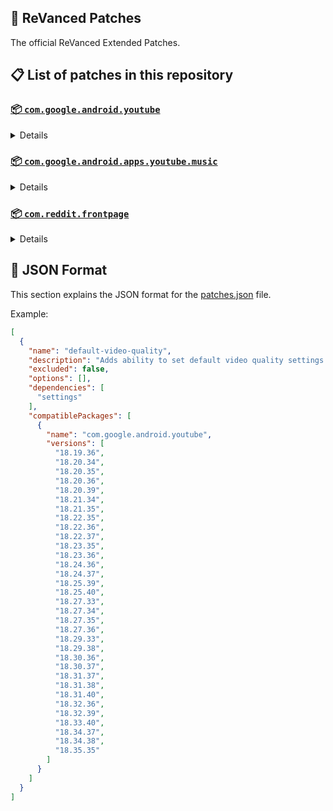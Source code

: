 ## 🧩 ReVanced Patches

The official ReVanced Extended Patches.

## 📋 List of patches in this repository

### [📦 `com.google.android.youtube`](https://play.google.com/store/apps/details?id=com.google.android.youtube)
<details>

| 💊 Patch | 📜 Description | 🏹 Target Version |
|:--------:|:--------------:|:-----------------:|
| `add-splash-animation` | Adds splash animation, which was removed in YT v18.19.36+. This patch cannot be used with 'custom-branding-icon' patch | 18.19.36 ~ 18.35.36 |
| `alternative-thumbnails` | Adds an option to replace video thumbnails with still image captures of the video. | 18.19.36 ~ 18.35.36 |
| `bypass-ambient-mode-restrictions` | Bypass ambient mode restrictions in battery saver mode. | 18.19.36 ~ 18.35.36 |
| `change-homepage` | Change home page to subscription feed. | 18.19.36 ~ 18.35.36 |
| `custom-branding-youtube-name` | Rename the YouTube app to the name specified in options.json. | 18.19.36 ~ 18.35.36 |
| `custom-branding-icon-mmt` | Changes the YouTube launcher icon to MMT. | 18.19.36 ~ 18.35.36 |
| `custom-branding-icon-revancify-blue` | Changes the YouTube launcher icon to Revancify Blue. | 18.19.36 ~ 18.35.36 |
| `custom-branding-icon-revancify-red` | Changes the YouTube launcher icon to Revancify Red. | 18.19.36 ~ 18.35.36 |
| `custom-double-tap-length` | Add 'double-tap to seek' value. | 18.19.36 ~ 18.35.36 |
| `custom-package-name` | Specifies the package name for YouTube and YT Music in the MicroG build. | all |
| `custom-playback-speed` | Adds more playback speed options. | 18.19.36 ~ 18.35.36 |
| `custom-seekbar-color` | Change seekbar color in video player and video thumbnails. | 18.19.36 ~ 18.35.36 |
| `default-playback-speed` | Adds ability to set default playback speed settings. | 18.19.36 ~ 18.35.36 |
| `default-video-quality` | Adds ability to set default video quality settings. | 18.19.36 ~ 18.35.36 |
| `disable-quic-protocol` | Disable CronetEngine's QUIC protocol. | 18.19.36 ~ 18.35.36 |
| `disable-shorts-on-startup` | Disables playing YouTube Shorts when launching YouTube. | 18.19.36 ~ 18.35.36 |
| `disable-auto-captions` | Disables forced auto captions. | 18.19.36 ~ 18.35.36 |
| `disable-haptic-feedback` | Disable haptic feedback when swiping. | 18.19.36 ~ 18.35.36 |
| `disable-hdr-video` | Disable HDR video. | 18.19.36 ~ 18.35.36 |
| `disable-landscape-mode` | Disable landscape mode when entering fullscreen. | 18.19.36 ~ 18.35.36 |
| `disable-pip-notification` | Disable pip notification when you first launch pip mode. | 18.19.36 ~ 18.35.36 |
| `enable-compact-controls-overlay` | Enables compact control overlay. | 18.19.36 ~ 18.35.36 |
| `enable-debug-logging` | Adds debugging options. | 18.19.36 ~ 18.35.36 |
| `enable-external-browser` | Open url outside the app in an external browser. | 18.19.36 ~ 18.35.36 |
| `enable-minimized-playback` | Enables minimized and background playback. | 18.19.36 ~ 18.35.36 |
| `enable-new-comment-popup-panels` | Enables a new type of comment popup panel in the shorts player. | 18.19.36 ~ 18.35.36 |
| `enable-new-splash-animation` | Enables a new type of splash animation. | 18.19.36 ~ 18.35.36 |
| `enable-new-thumbnail-preview` | Enables a new type of thumbnail preview. | 18.19.36 ~ 18.35.36 |
| `enable-old-quality-layout` | Enables the original quality flyout menu. | 18.19.36 ~ 18.35.36 |
| `enable-open-links-directly` | Skips over redirection URLs to external links. | 18.19.36 ~ 18.35.36 |
| `enable-seekbar-tapping` | Enables tap-to-seek on the seekbar of the video player. | 18.19.36 ~ 18.35.36 |
| `enable-tablet-mini-player` | Enables the tablet mini player layout. | 18.19.36 ~ 18.35.36 |
| `enable-tablet-navigation-bar` | Enables the tablet navigation bar. | 18.19.36 ~ 18.35.36 |
| `enable-time-stamps-speed` | Add the current playback speed in brackets next to the current time. | 18.19.36 ~ 18.35.36 |
| `enable-wide-search-bar` | Replaces the search icon with a wide search bar. This will hide the YouTube logo when active. | 18.19.36 ~ 18.35.36 |
| `force-opus-codec` | Forces the OPUS codec for audios. | 18.19.36 ~ 18.35.36 |
| `force-vp9-codec` | Forces the VP9 codec for videos. | 18.19.36 ~ 18.35.36 |
| `force-hide-player-button-background` | Force hides the background from the video player buttons. | 18.19.36 ~ 18.35.36 |
| `force-premium-heading` | Forces premium heading on the homepage. | 18.19.36 ~ 18.35.36 |
| `header-switch` | Add switch to change header. | 18.19.36 ~ 18.35.36 |
| `hide-account-menu` | Hide account menu elements. | 18.19.36 ~ 18.35.36 |
| `hide-auto-player-popup-panels` | Hide automatic popup panels (playlist or live chat) on video player. | 18.19.36 ~ 18.35.36 |
| `hide-autoplay-button` | Hides the autoplay button in the video player. | 18.19.36 ~ 18.35.36 |
| `hide-autoplay-preview` | Hides the autoplay preview container in the fullscreen. | 18.19.36 ~ 18.35.36 |
| `hide-button-container` | Adds the options to hide action buttons under a video. | 18.19.36 ~ 18.35.36 |
| `hide-captions-button` | Hides the captions button in the video player. | 18.19.36 ~ 18.35.36 |
| `hide-cast-button` | Hides the cast button in the video player. | 18.19.36 ~ 18.35.36 |
| `hide-category-bar` | Hides the category bar in video feeds. | 18.19.36 ~ 18.35.36 |
| `hide-channel-avatar-section` | Hides the channel avatar section of the subscription feed. | 18.19.36 ~ 18.35.36 |
| `hide-channel-watermark` | Hides creator's watermarks on videos. | 18.19.36 ~ 18.35.36 |
| `hide-collapse-button` | Hides the collapse button in the video player. | 18.19.36 ~ 18.35.36 |
| `hide-comment-component` | Hides components related to comments. | 18.19.36 ~ 18.35.36 |
| `hide-crowdfunding-box` | Hides the crowdfunding box between the player and video description. | 18.19.36 ~ 18.35.36 |
| `hide-description-components` | Hides description components. | 18.19.36 ~ 18.35.36 |
| `hide-double-tap-overlay-filter` | Hides the double tap dark filter layer. | 18.19.36 ~ 18.35.36 |
| `hide-end-screen-cards` | Hides the suggested video cards at the end of a video in fullscreen. | 18.19.36 ~ 18.35.36 |
| `hide-end-screen-overlay` | Hide end screen overlay on swipe controls. | 18.19.36 ~ 18.35.36 |
| `hide-feed-flyout-panel` | Hides feed flyout panel components. | 18.19.36 ~ 18.35.36 |
| `hide-filmstrip-overlay` | Hide filmstrip overlay on swipe controls. | 18.19.36 ~ 18.35.36 |
| `hide-floating-microphone` | Hides the floating microphone button which appears in search. | 18.19.36 ~ 18.35.36 |
| `hide-fullscreen-panels` | Hides video description and comments panel in fullscreen view. | 18.19.36 ~ 18.35.36 |
| `hide-general-ads` | Hides general ads. | 18.19.36 ~ 18.35.36 |
| `hide-handle` | Hides the handle in the account switcher. | 18.19.36 ~ 18.35.36 |
| `hide-info-cards` | Hides info-cards in videos. | 18.19.36 ~ 18.35.36 |
| `hide-latest-videos-button` | Hides latest videos button in home feed. | 18.19.36 ~ 18.35.36 |
| `hide-layout-components` | Hides general layout components. | 18.19.36 ~ 18.35.36 |
| `hide-load-more-button` | Hides the button under videos that loads similar videos. | 18.19.36 ~ 18.35.36 |
| `hide-mix-playlists` | Hides mix playlists from home feed and video player. | 18.19.36 ~ 18.35.36 |
| `hide-music-button` | Hides the YouTube Music button in the video player. | 18.19.36 ~ 18.35.36 |
| `hide-navigation-buttons` | Adds options to hide or change navigation buttons. | 18.19.36 ~ 18.35.36 |
| `hide-navigation-label` | Hide navigation bar labels. | 18.19.36 ~ 18.35.36 |
| `hide-player-button-background` | Hide player button background. | 18.19.36 ~ 18.35.36 |
| `hide-player-flyout-panel` | Hides player flyout panel components. | 18.19.36 ~ 18.35.36 |
| `hide-player-overlay-filter` | Hides the dark filter layer from the player's background. | 18.19.36 ~ 18.35.36 |
| `hide-previous-next-button` | Hides the previous and next button in the player controller. | 18.19.36 ~ 18.35.36 |
| `hide-quick-actions` | Adds the options to hide quick actions components in the fullscreen. | 18.19.36 ~ 18.35.36 |
| `hide-seek-message` | Hides the 'Slide left or right to seek' message container. | 18.19.36 ~ 18.35.36 |
| `hide-seekbar` | Hides the seekbar in video player and video thumbnails. | 18.19.36 ~ 18.35.36 |
| `hide-shorts-components` | Hides other Shorts components. | 18.19.36 ~ 18.35.36 |
| `hide-snack-bar` | Hides the snack bar action popup. | 18.19.36 ~ 18.35.36 |
| `hide-speed-overlay` | Hide speed overlay in player. | 18.19.36 ~ 18.35.36 |
| `hide-suggested-actions` | Hide the suggested actions bar inside the player. | 18.19.36 ~ 18.35.36 |
| `hide-suggested-video-overlay` | Hide the suggested video overlay to play next. | 18.19.36 ~ 18.35.36 |
| `hide-suggestions-shelf` | Hides the suggestions shelf. | 18.19.36 ~ 18.35.36 |
| `hide-time-stamp` | Hides timestamp in video player. | 18.19.36 ~ 18.35.36 |
| `hide-tooltip-content` | Hides the tooltip box that appears on first install. | 18.19.36 ~ 18.35.36 |
| `hide-trending-searches` | Hide trending searches in the search bar. | 18.19.36 ~ 18.35.36 |
| `hide-video-ads` | Hides ads in the video player. | 18.19.36 ~ 18.35.36 |
| `higher-fullscreen-seekbar-height` | When turned on Hide Fullscreen Bottom Container, the seekbar become unclickable for some users. This patch will solve it. | 18.19.36 ~ 18.35.36 |
| `language-switch` | Add language switch toggle. | 18.19.36 ~ 18.35.36 |
| `layout-switch` | Tricks the dpi to use some tablet/phone layouts. | 18.19.36 ~ 18.35.36 |
| `materialyou` | Enables MaterialYou theme for Android 12+ | 18.19.36 ~ 18.35.36 |
| `microg-support` | Allows ReVanced to run without root and under a different package name with MicroG. | 18.19.36 ~ 18.35.36 |
| `optimize-resource` | Removes duplicate resources from YouTube. | 18.19.36 ~ 18.35.36 |
| `overlay-buttons` | Add overlay buttons to the player. | 18.19.36 ~ 18.35.36 |
| `return-youtube-dislike` | Shows the dislike count of videos using the Return YouTube Dislike API. | 18.19.36 ~ 18.35.36 |
| `settings` | Applies mandatory patches to implement ReVanced settings into the application. | 18.19.36 ~ 18.35.36 |
| `sponsorblock` | Integrates SponsorBlock which allows skipping video segments such as sponsored content. | 18.19.36 ~ 18.35.36 |
| `spoof-app-version` | Tricks YouTube into thinking, you are running an older version of the app. One of the side effects also includes restoring the old UI. | 18.19.36 ~ 18.35.36 |
| `spoof-player-parameters` | Spoofs player parameters to prevent playback issues. | 18.19.36 ~ 18.35.36 |
| `swipe-controls` | Adds volume and brightness swipe controls. | 18.19.36 ~ 18.35.36 |
| `theme` | Change the app's theme to the values specified in options.json. | 18.19.36 ~ 18.35.36 |
| `translations` | Add Crowdin translations for YouTube. | 18.19.36 ~ 18.35.36 |
</details>

### [📦 `com.google.android.apps.youtube.music`](https://play.google.com/store/apps/details?id=com.google.android.apps.youtube.music)
<details>

| 💊 Patch | 📜 Description | 🏹 Target Version |
|:--------:|:--------------:|:-----------------:|
| `amoled` | Applies pure black theme on some components. | 6.15.52 ~ 6.17.52 |
| `background-play` | Enables playing music in the background. | 6.15.52 ~ 6.17.52 |
| `bitrate-default-value` | Set the audio quality to "Always High" when you first install the app. | 6.15.52 ~ 6.17.52 |
| `certificate-spoof` | Spoofs the YouTube Music certificate for Android Auto. | 6.15.52 ~ 6.17.52 |
| `custom-branding-music-name` | Rename the YouTube Music app to the name specified in options.json. | 6.15.52 ~ 6.17.52 |
| `custom-branding-icon-mmt` | Changes the YouTube Music launcher icon to MMT. | 6.15.52 ~ 6.17.52 |
| `custom-branding-icon-revancify-blue` | Changes the YouTube Music launcher icon to Revancify Blue. | 6.15.52 ~ 6.17.52 |
| `custom-branding-icon-revancify-red` | Changes the YouTube Music launcher icon to Revancify Red. | 6.15.52 ~ 6.17.52 |
| `custom-package-name` | Specifies the package name for YouTube and YT Music in the MicroG build. | all |
| `disable-auto-captions` | Disables forced auto captions. | 6.15.52 ~ 6.17.52 |
| `enable-black-navigation-bar` | Sets the navigation bar color to black. | 6.15.52 ~ 6.17.52 |
| `enable-color-match-player` | Matches the color of the mini player and the fullscreen player. | 6.15.52 ~ 6.17.52 |
| `enable-compact-dialog` | Enable compact dialog on phone. | 6.15.52 ~ 6.17.52 |
| `enable-custom-filter` | Enables custom filter to hide layout components. | 6.15.52 ~ 6.17.52 |
| `enable-debug-logging` | Adds debugging options. | 6.15.52 ~ 6.17.52 |
| `enable-force-minimized-player` | Permanently keep player minimized even if another track is played. | 6.15.52 ~ 6.17.52 |
| `enable-force-shuffle` | Enable force shuffle even if another track is played. | 6.15.52 ~ 6.17.52 |
| `enable-landscape-mode` | Enables entry into landscape mode by screen rotation on the phone. | 6.15.52 ~ 6.17.52 |
| `enable-minimized-playback` | Enables minimized playback on Kids music. | 6.15.52 ~ 6.17.52 |
| `enable-new-layout` | Enable new player layouts. (YT Music v5.47.51+) | 6.15.52 ~ 6.17.52 |
| `enable-old-style-library-shelf` | Return the library shelf to old style. | 6.15.52 ~ 6.17.52 |
| `enable-old-style-miniplayer` | Return the miniplayers to old style. | 6.15.52 ~ 6.17.52 |
| `enable-opus-codec` | Enable opus codec when playing audio. | 6.15.52 ~ 6.17.52 |
| `enable-playback-speed` | Add playback speed button to the flyout panel. | 6.15.52 ~ 6.17.52 |
| `enable-sleep-timer` | Add sleep timer to flyout menu. | 6.15.52 ~ 6.17.52 |
| `enable-zen-mode` | Adds a grey tint to the video player to reduce eye strain. | 6.15.52 ~ 6.17.52 |
| `exclusive-audio-playback` | Enables the option to play music without video. | 6.15.52 ~ 6.17.52 |
| `hide-button-container-labels` | Hide labels in button container. | 6.15.52 ~ 6.17.52 |
| `hide-button-shelf` | Hides the button shelf from homepage and explorer. | 6.15.52 ~ 6.17.52 |
| `hide-carousel-shelf` | Hides the carousel shelf from homepage and explorer. | 6.15.52 ~ 6.17.52 |
| `hide-cast-button` | Hides the cast button in the video player and header. | 6.15.52 ~ 6.17.52 |
| `hide-category-bar` | Hides the music category bar at the top of the homepage. | 6.15.52 ~ 6.17.52 |
| `hide-channel-guidelines` | Hides channel guidelines at the top of comments. | 6.15.52 ~ 6.17.52 |
| `hide-emoji-picker` | Hides emoji picker at the comments box. | 6.15.52 ~ 6.17.52 |
| `hide-flyout-panel` | Hides flyout panel components. | 6.15.52 ~ 6.17.52 |
| `hide-get-premium` | Hides "Get Premium" label from the account menu or settings. | 6.15.52 ~ 6.17.52 |
| `hide-music-ads` | Hides ads before playing a music. | 6.15.52 ~ 6.17.52 |
| `hide-navigation-label` | Hide navigation bar labels. | 6.15.52 ~ 6.17.52 |
| `hide-new-playlist-button` | Hide the "New playlist" button in the library. | 6.15.52 ~ 6.17.52 |
| `hide-playlist-card` | Hides the playlist card from homepage. | 6.15.52 ~ 6.17.52 |
| `hide-radio-button` | Hides start radio button. | 6.15.52 ~ 6.17.52 |
| `hide-sample-buttons` | Adds options to hide sample buttons. | 6.15.52 ~ 6.17.52 |
| `hide-taste-builder` | Hides the "Tell us which artists you like" card from homepage. | 6.15.52 ~ 6.17.52 |
| `hide-tooltip-content` | Hides the tooltip box that appears on first install. | 6.15.52 ~ 6.17.52 |
| `hide-upgrade-button` | Hides upgrade button from navigation bar and hide upgrade banner from homepage. | 6.15.52 ~ 6.17.52 |
| `hook-download-button` | Replaces the offline download button in the button container with an external download button. | 6.15.52 ~ 6.17.52 |
| `microg-support` | Allows ReVanced Music to run without root and under a different package name with MicroG. | 6.15.52 ~ 6.17.52 |
| `optimize-resource` | Remove unnecessary resources. | 6.15.52 ~ 6.17.52 |
| `remember-playback-speed` | Save the playback speed value whenever you change the playback speed. | 6.15.52 ~ 6.17.52 |
| `remember-video-quality` | Save the video quality value whenever you change the video quality. | 6.15.52 ~ 6.17.52 |
| `return-youtube-dislike` | Shows the dislike count of videos using the Return YouTube Dislike API. | 6.15.52 ~ 6.17.52 |
| `settings` | Adds settings for ReVanced to YouTube Music. | 6.15.52 ~ 6.17.52 |
| `spoof-app-version` | Spoof the YouTube Music client version. | 6.15.52 ~ 6.17.52 |
| `translations` | Add Crowdin translations for YouTube Music. | 6.15.52 ~ 6.17.52 |
</details>

### [📦 `com.reddit.frontpage`](https://play.google.com/store/apps/details?id=com.reddit.frontpage)
<details>

| 💊 Patch | 📜 Description | 🏹 Target Version |
|:--------:|:--------------:|:-----------------:|
| `disable-screenshot-popup` | Disables the popup that shows up when taking a screenshot. | all |
| `hide-ads` | Hides ads from the Reddit. | all |
| `hide-navigation-buttons` | Hide buttons at navigation bar. | all |
| `hide-place-button` | Hide r/place button in toolbar. | all |
| `open-links-directly` | Skips over redirection URLs to external links. | all |
| `open-links-externally` | Open links outside of the app directly in your browser. | all |
| `premium-icon` | Unlocks premium icons. | all |
| `reddit-settings` | Adds ReVanced settings to Reddit. | all |
| `sanitize-sharing-links` | Removes (tracking) query parameters from the URLs when sharing links. | all |
</details>



## 📝 JSON Format

This section explains the JSON format for the [patches.json](patches.json) file.

Example:

```json
[
  {
    "name": "default-video-quality",
    "description": "Adds ability to set default video quality settings.",
    "excluded": false,
    "options": [],
    "dependencies": [
      "settings"
    ],
    "compatiblePackages": [
      {
        "name": "com.google.android.youtube",
        "versions": [
          "18.19.36",
          "18.20.34",
          "18.20.35",
          "18.20.36",
          "18.20.39",
          "18.21.34",
          "18.21.35",
          "18.22.35",
          "18.22.36",
          "18.22.37",
          "18.23.35",
          "18.23.36",
          "18.24.36",
          "18.24.37",
          "18.25.39",
          "18.25.40",
          "18.27.33",
          "18.27.34",
          "18.27.35",
          "18.27.36",
          "18.29.33",
          "18.29.38",
          "18.30.36",
          "18.30.37",
          "18.31.37",
          "18.31.38",
          "18.31.40",
          "18.32.36",
          "18.32.39",
          "18.33.40",
          "18.34.37",
          "18.34.38",
          "18.35.35"
        ]
      }
    ]
  }
]
```
